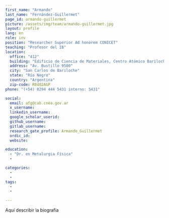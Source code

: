 ```yaml
---
first_name: "Armando"
last_name: "Fernández-Guillermet"
page_id: armando-guillermet
picture: /assets/img/team/armando-guillermet.jpg
layout: profile
lang: en
role: inv
position: "Researcher Superior Ad honorem CONICET"
teaching: "Profesor del IB"
location:
  office: "412"
  building: "Edificio de Ciencia de Materiales, Centro Atómico Bariloche"
  address: "Av. Bustillo 9500"
  city: "San Carlos de Bariloche"
  state: "Río Negro"
  country: "Argentina"
  zip-code: R8402AGP
phone: "(+54) 0294 444 5431 interno: 5431"

social:
  email: afg@cab.cnea.gov.ar
  x_username:
  linkedin_username:
  google_scholar_userid:
  github_username:
  gitlab_username:
  research_gate_profile: Armando_Guillermet
  ordic_id:
  website:

education:
  - "Dr. en Metalurgia Física"
  -

categories: 
  -
  -
tags: 
  -
  -
  
---
```



Aquí describir la biografía


